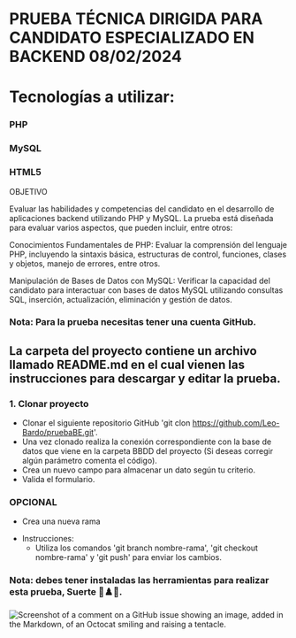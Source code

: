 # PRUEBA TÉCNICA DIRIGIDA PARA CANDIDATO ESPECIALIZADO EN BACKEND 08/02/2024

# Tecnologías a utilizar:
### PHP
### MySQL
### HTML5

OBJETIVO

Evaluar las habilidades y competencias del candidato en el desarrollo de aplicaciones backend utilizando PHP y MySQL. La prueba está diseñada para evaluar varios aspectos, que pueden incluir, entre otros:

Conocimientos Fundamentales de PHP: Evaluar la comprensión del lenguaje PHP, incluyendo la sintaxis básica, estructuras de control, funciones, clases y objetos, manejo de errores, entre otros.

Manipulación de Bases de Datos con MySQL: Verificar la capacidad del candidato para interactuar con bases de datos MySQL utilizando consultas SQL, inserción, actualización, eliminación y gestión de datos.
### Nota: Para la prueba necesitas tener una cuenta GitHub.

## La carpeta del proyecto contiene un archivo llamado README.md en el cual vienen las instrucciones para descargar y editar la prueba.

### 1. Clonar proyecto
- Clonar el siguiente repositorio GitHub 'git clon https://github.com/Leo-Bardo/pruebaBE.git'.
- Una vez clonado realiza la conexión correspondiente con la base de datos que viene en la carpeta BBDD del proyecto (Si deseas corregir algún parámetro comenta el código).
- Crea un nuevo campo para almacenar un dato según tu criterio.
- Valida el formulario.

### OPCIONAL
- Crea una nueva rama
* Instrucciones:
    - Utiliza los comandos 'git branch nombre-rama', 'git checkout nombre-rama' y 'git push' para enviar los cambios.

### Nota: debes tener instaladas las herramientas para realizar esta prueba, Suerte 🍎♟️🐝.
![Screenshot of a comment on a GitHub issue showing an image, added in the Markdown, of an Octocat smiling and raising a tentacle.](https://myoctocat.com/assets/images/base-octocat.svg)
